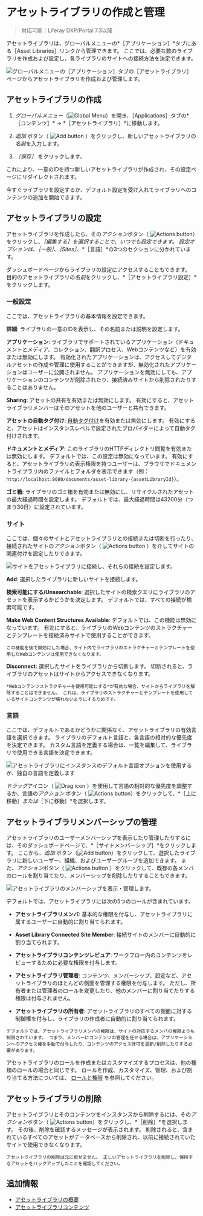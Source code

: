 # アセットライブラリの作成と管理

> 対応可能：Liferay DXP/Portal 7.3以降

アセットライブラリは、グローバルメニューの*［アプリケーション］*タブにある［Asset Libraries］リンクから管理できます。 ここでは、必要な数のライブラリを作成および設定し、各ライブラリのサイトへの接続方法を決定できます。

![グローバルメニューの［アプリケーション］タブの［アセットライブラリ］ページからアセットライブラリを作成および管理します。](./creating-and-managing-asset-libraries/images/01.png)

## アセットライブラリの作成

1. *グローバルメニュー*（![Global Menu](../../images/icon-applications-menu.png)）を開き、［Applications］タブの*［コンテンツ］* &rarr; *［アセットライブラリ］*に移動します。

1. *追加* ボタン（ ![Add button](../../images/icon-add.png) ）をクリックし、新しいアセットライブラリの*名前*を入力します。

1. *［保存］* をクリックします。

これにより、一意のIDを持つ新しいアセットライブラリが作成され、その設定ページにリダイレクトされます。

今すぐライブラリを設定するか、デフォルト設定を受け入れてライブラリへのコンテンツの追加を開始できます。

## アセットライブラリの設定

アセットライブラリを作成したら、その*アクション*ボタン（ ![Actions button](../../images/icon-actions.png)）をクリックし、*［編集する］*を選択することで、いつでも設定できます。 設定オプションは、*［一般］*、*［Sites］*、*［言語］*の3つのセクションに分かれています。

ダッシュボードページからライブラリの設定にアクセスすることもできます。 目的のアセットライブラリの*名前*をクリックし、*［アセットライブラリ設定］*をクリックします。

### 一般設定

ここでは、アセットライブラリの基本情報を設定できます。

**詳細**: ライブラリの一意のIDを表示し、その名前または説明を設定します。

**アプリケーション**: ライブラリでサポートされているアプリケーション（ドキュメントとメディア、コレクション、翻訳プロセス、Webコンテンツなど）を有効または無効にします。 有効化されたアプリケーションは、アクセスしてデジタルアセットの作成や管理に使用することができますが、無効化されたアプリケーションはユーザーに公開されません。 アプリケーションを無効にしても、アプリケーションのコンテンツが削除されたり、接続済みサイトから削除されたりすることはありません。

**Sharing**: アセットの共有を有効または無効にします。 有効にすると、アセットライブラリメンバーはそのアセットを他のユーザーと共有できます。

**アセットの自動タグ付け**: [自動タグ付け](../tags-and-categories/auto-tagging/auto-tagging-assets.md)を有効または無効にします。 有効にすると、アセットはインスタンスレベルで設定されたプロバイダーによって自動タグ付けされます。

**ドキュメントとメディア**: このライブラリのHTTPディレクトリ閲覧を有効または無効にします。 デフォルトでは、この設定は無効になっています。 有効にすると、アセットライブラリの表示権限を持つユーザーは、ブラウザでドキュメントライブラリ内のファイルとフォルダを表示できます（例：`http://localhost:8080/documents/asset-library-{assetLibraryId}`）。

**ゴミ箱**: ライブラリのゴミ箱を有効または無効にし、リサイクルされたアセットの最大経過時間を設定します。 デフォルトでは、最大経過時間は43200分（つまり30日）に設定されています。

### サイト

ここでは、個々のサイトとアセットライブラリとの接続または切断を行ったり、接続されたサイトの*アクション*ボタン（ ![Actions button](../../images/icon-actions.png) ）を介してサイトの関連付けを設定したりできます。

![サイトをアセットライブラリに接続し、それらの接続を設定します。](./creating-and-managing-asset-libraries/images/02.png)

**Add**: 選択したライブラリに新しいサイトを接続します。

**検索可能にする/Unsearchable**: 選択したサイトの検索クエリにライブラリのアセットを表示するかどうかを決定します。 デフォルトでは、すべての接続が検索可能です。

**Make Web Content Structures Available**: デフォルトでは、この機能は無効になっています。 有効にすると、ライブラリのWebコンテンツのストラクチャーとテンプレートを接続済みサイトで使用することができます。

   ```{important}
   この機能を後で無効にした場合、サイト内でライブラリのストラクチャーとテンプレートを使用したWebコンテンツは使用できなくなります。
   ```

**Disconnect**: 選択したサイトをライブラリから切断します。 切断されると、ライブラリのアセットはサイトからアクセスできなくなります。

   ```{important}
   *Webコンテンツストラクチャーを使用可能にする*が有効な場合、サイトからライブラリを解除することはできません。 これは、ライブラリのストラクチャーとテンプレートを使用しているサイトコンテンツが壊れないようにするためです。
   ```

### 言語

ここでは、デフォルトであるかどうかに関係なく、アセットライブラリの有効言語を選択できます。 ライブラリのデフォルト言語と、各言語の相対的な優先度を決定できます。 カスタム言語を定義する場合は、一覧を編集して、ライブラリで使用できる言語を決定できます。

![アセットライブラリにインスタンスのデフォルト言語オプションを使用するか、独自の言語を定義します](./creating-and-managing-asset-libraries/images/03.png)

*ドラッグ*アイコン（ ![Drag icon](../../images/icon-drag.png) ）を使用して言語の相対的な優先度を調整するか、言語の*アクション* ボタン（ ![Actions button](../../images/icon-actions.png)）をクリックして、*［上に移動］*または*［下に移動］*を選択します。

## アセットライブラリメンバーシップの管理

アセットライブラリのユーザーメンバーシップを表示したり管理したりするには、そのダッシュボードページで、*［サイトメンバーシップ］*をクリックします。 ここから、*追加* ボタン（![Add button](../../images/icon-add.png)）をクリックして、選択したライブラリに新しいユーザー、組織、およびユーザーグループを追加できます。 また、*アクション*ボタン（ ![Actions button](../../images/icon-actions.png) ）をクリックして、既存の各メンバのロールを割り当てたり、メンバーシップを削除したりすることもできます。

![アセットライブラリのメンバーシップを表示・管理します。](./creating-and-managing-asset-libraries/images/04.png)

デフォルトでは、アセットライブラリには次の5つのロールが含まれています。

* **アセットライブラリメンバ**: 基本的な権限を付与し、アセットライブラリに属するユーザーに自動的に割り当てられます。

* **Asset Library Connected Site Member**: 接続サイトのメンバーに自動的に割り当てられます。

* **アセットライブラリコンテンツレビュア**: ワークフロー内のコンテンツをレビューするために必要な権限を付与します。

* **アセットライブラリ管理者**: コンテンツ、メンバーシップ、設定など、アセットライブラリのほとんどの側面を管理する権限を付与します。 ただし、所有者または管理者のロールを変更したり、他のメンバーに割り当てたりする権限は付与されません。

* **アセットライブラリの所有者**: アセットライブラリのすべての側面に対する制御権を付与し、ライブラリの作成者に自動的に割り当てられます。

```{note}
デフォルトでは、アセットライブラリメンバの権限は、サイトの対応するメンバの権限よりも制限されています。 つまり、メンバーにコンテンツの管理を任せる場合は、アプリケーションへのアクセス権を手動で付与したり、コンテンツのアクセス許可を更新/削除したりする必要があります。
```

アセットライブラリのロールを作成またはカスタマイズするプロセスは、他の種類のロールの場合と同じです。 ロールを作成、カスタマイズ、管理、および割り当てる方法については、 [ロールと権限](../../users-and-permissions/roles-and-permissions.md) を参照してください。

## アセットライブラリの削除

アセットライブラリとそのコンテンツをインスタンスから削除するには、その*アクション*ボタン（ ![Actions button](../../images/icon-actions.png)）をクリックし、*［削除］*を選択します。 その後、削除を確認するメッセージが表示されます。 削除されると、含まれているすべてのアセットがデータベースから削除され、以前に接続されていたサイトで使用できなくなります。

```{warning}
アセットライブラリの削除は元に戻せません。 正しいアセットライブラリを削除し、保持するアセットをバックアップしたことを確認してください。
```

## 追加情報

* [アセットライブラリの概要](./asset-libraries-overview.md)
* [アセットライブラリコンテンツ](./asset-library-content.md)
